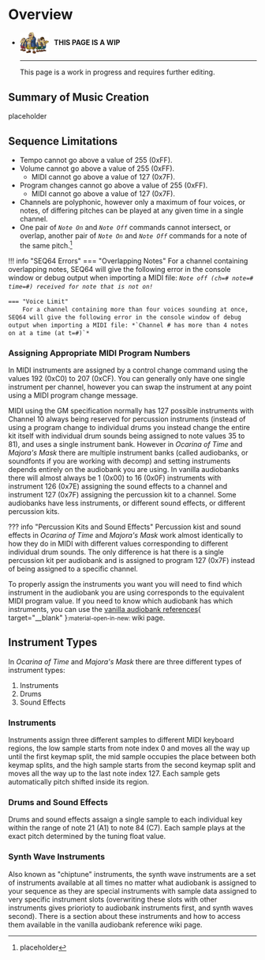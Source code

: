 # Overview

<div class="grid cards" markdown>

-   <img style="width:58.5px; height:auto; vertical-align: middle;" src="../../assets/images/carpenters.png"> <b>&nbsp;&nbsp;THIS PAGE IS A WIP</b>
  
    ---

    This page is a work in progress and requires further editing.

</div>

## Summary of Music Creation

placeholder


## Sequence Limitations
- Tempo cannot go above a value of 255 (0xFF).
- Volume cannot go above a value of 255 (0xFF).
    - MIDI cannot go above a value of 127 (0x7F).
- Program changes cannot go above a value of 255 (0xFF).
    - MIDI cannot go above a value of 127 (0x7F).
- Channels are polyphonic, however only a maximum of four voices, or notes, of differing pitches can be played at any given time in a single channel.
- One pair of *`Note On`* and *`Note Off`* commands cannot intersect, or overlap, another pair of *`Note On`* and *`Note Off`* commands for a note of the same pitch.[^1]

[^1]: placeholder

!!! info "SEQ64 Errors"
    === "Overlapping Notes"
        For a channel containing overlapping notes, SEQ64 will give the following error in the console window or debug output when importing a MIDI file: *`Note off (ch=# note=# time=#) received for note that is not on!`*
    
    === "Voice Limit"
        For a channel containing more than four voices sounding at once, SEQ64 will give the following error in the console window of debug output when importing a MIDI file: *`Channel # has more than 4 notes on at a time (at t=#)`*

### Assigning Appropriate MIDI Program Numbers
In MIDI instruments are assigned by a control change command using the values 192 (0xC0) to 207 (0xCF). You can generally only have one single instrument per channel, however you can swap the instrument at any point using a MIDI program change message.

MIDI using the GM specification normally has 127 possible instruments with Channel 10 always being reserved for percussion instruments (instead of using a program change to individual drums you instead change the entire kit itself with individual drum sounds being assigned to note values 35 to 81), and uses a single instrument bank. However in *Ocarina of Time* and *Majora's Mask* there are multiple instrument banks (called audiobanks, or soundfonts if you are working with decomp) and setting instruments depends entirely on the audiobank you are using. In vanilla audiobanks there will almost always be 1 (0x00) to 16 (0x0F) instruments with instrument 126 (0x7E) assigning the sound effects to a channel and instrument 127 (0x7F) assigning the percussion kit to a channel. Some audiobanks have less instruments, or different sound effects, or different percussion kits.

??? info "Percussion Kits and Sound Effects"
    Percussion kist and sound effects in *Ocarina of Time* and *Majora's Mask* work almost identically to how they do in MIDI with different values corresponding to different individual drum sounds. The only difference is hat there is a single percussion kit per audiobank and is assigned to program 127 (0x7F) instead of being assigned to a specific channel.

To properly assign the instruments you want you will need to find which instrument in the audiobank you are using corresponds to the equivalent MIDI program value. If you need to know which audiobank has which instruments, you can use the [vanilla audiobank references](../../vanilla-reference/audiobanks){ target="__blank" }<small>:material-open-in-new: </small> wiki page.

## Instrument Types
In *Ocarina of Time* and *Majora's Mask* there are three different types of instrument types:

1. Instruments
2. Drums
3. Sound Effects

### Instruments
Instruments assign three different samples to different MIDI keyboard regions, the low sample starts from note index 0 and moves all the way up until the first keymap split, the mid sample occupies the place between both keymap splits, and the high sample starts from the second keymap split and moves all the way up to the last note index 127. Each sample gets automatically pitch shifted inside its region.

### Drums and Sound Effects
Drums and sound effects assaign a single sample to each individual key within the range of note 21 (A1) to note 84 (C7). Each sample plays at the exact pitch determined by the tuning float value.

### Synth Wave Instruments
Also known as "chiptune" instruments, the synth wave instruments are a set of instruments available at all times no matter what audiobank is assigned to your sequence as they are special instruments with sample data assigned to very specific instrument slots (overwriting these slots with other instruments gives priorioty to audiobank instruments first, and synth waves second). There is a section about these instruments and how to access them available in the vanilla audiobank reference wiki page.